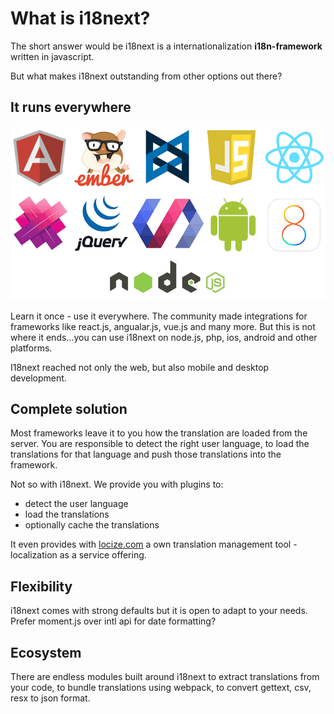 # What is i18next?

The short answer would be i18next is a internationalization **i18n-framework** written in javascript.

But what makes i18next outstanding from other options out there?

## It runs everywhere

![](/assets/frameworks.png)

Learn it once - use it everywhere. The community made integrations for frameworks like react.js, angualar.js, vue.js and many more. But this is not where it ends...you can use i18next on node.js, php, ios, android and other platforms.

I18next reached not only the web, but also mobile and desktop development.

## Complete solution

Most frameworks leave it to you how the translation are loaded from the server. You are responsible to detect the right user language, to load the translations for that language and push those translations into the framework.

Not so with i18next. We provide you with plugins to:

* detect the user language
* load the translations
* optionally cache the translations

It even provides with [locize.com](http://locize.com) a own translation management tool - localization as a service offering.

## Flexibility

i18next comes with strong defaults but it is open to adapt to your needs. Prefer moment.js over intl api for date formatting?

## Ecosystem

There are endless modules built around i18next to extract translations from your code, to bundle translations using webpack, to convert gettext, csv, resx to json format.


